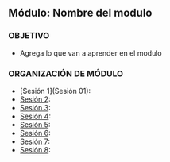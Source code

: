  
## Módulo: Nombre del modulo

### OBJETIVO 
 - Agrega lo que van a aprender en el modulo

 ### ORGANIZACIÓN DE MÓDULO 
 
 - [Sesión 1](Sesión 01): 
 - [Sesión 2](): 
 - [Sesión 3](): 
 - [Sesión 4](): 
 - [Sesión 5](): 
 - [Sesión 6](): 
 - [Sesión 7](): 
 - [Sesión 8]():


